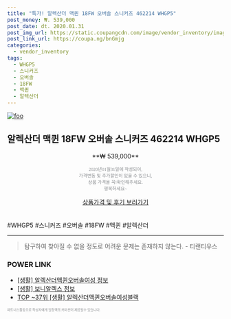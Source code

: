 ```yaml
--- 
title: "특가! 알렉산더 맥퀸 18FW 오버솔 스니커즈 462214 WHGP5" 
post_money: ₩. 539,000 
post_date: dt. 2020.01.31 
post_img_url: https://static.coupangcdn.com/image/vendor_inventory/images/2018/11/14/12/5/6ff91af8-697d-469d-9700-2a01edfc9410.jpg 
post_link_url: https://coupa.ng/bnGmjg 
categories: 
  - vendor_inventory 
tags: 
  - WHGP5 
  - 스니커즈 
  - 오버솔 
  - 18FW 
  - 맥퀸 
  - 알렉산더 
--- 
```

[![foo](https://static.coupangcdn.com/image/vendor_inventory/images/2018/11/14/12/5/6ff91af8-697d-469d-9700-2a01edfc9410.jpg)](https://coupa.ng/bnGmjg) 

## 알렉산더 맥퀸 18FW 오버솔 스니커즈 462214 WHGP5 
<p style="text-align: center;">**₩ 539,000**</p> 
<p style="text-align: center;"><span style="color: #898c8f; font-family: Georgia,Times,serif; font-size: 0.75em;">2020년01월31일에 작성되어, <br>가격변동 및 추가할인이 있을 수 있으니,<br> 상품 가격을 꼭!확인해주세요.<br>행복하세요~</span> 
</p>	 
<div markdown="0" style="text-align: center;"><a href="https://coupa.ng/bnGmjg" class="btn btn--success">상품가격 및 후기 보러가기</a></div> 
<br><br> 
  #WHGP5 #스니커즈 #오버솔 #18FW #맥퀸 #알렉산더 
<hr> 

> 탐구하여 찾아질 수 없을 정도로 어려운 문제는 존재하지 않는다. - 티랜티우스 


### POWER LINK

* <a href="https://blog.naver.com/santokki14/221769461969" target="_blank"> [생활] 알렉산더맥퀸오버솔여성 정보 </a>
* <a href="https://blog.naver.com/santokki14/221767620999" target="_blank"> [생활] 보니알렉스 정보 </a>
* <a href="https://blog.naver.com/an0733/221790853755" target="_blank"> TOP ~37위 [생활] 알렉산더맥퀸오버솔여성블랙</a>

<span style="color: #898c8f; font-family: Georgia,Times,serif; font-size: 0.55em;">파트너스활동으로 작성자에게 일정액의 커미션이 제공될수 있습니다.</span> 
